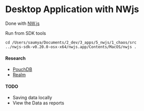 Desktop Application with NWjs
============================

Done with [NW.js][1]

Run from SDK tools

```
cd /Users/saumya/Documents/2_dev/3_apps/5_nwjs/1_chaos/src 
../nwjs-sdk-v0.20.0-osx-x64/nwjs.app/Contents/MacOS/nwjs .
```

#### Research
 - [PouchDB][2]
 - [Realm][3]


#### TODO

 - Saving data locally
 - View the Data as reports










[1]: https://nwjs.io/downloads/
[2]: https://pouchdb.com/guides/setup-pouchdb.html
[3]: https://realm.io/docs/javascript/latest/